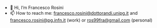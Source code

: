 - 👋 Hi, I’m Francesco Rosini
- 📫 How to reach me: francesco.rosini@dottorandi.unipg.it and francesco.rosini@pg.infn.it (work) or ros99fra@gmail.com (personal)

<!---
FRosINFN/FRosINFN is a ✨ special ✨ repository because its `README.md` (this file) appears on your GitHub profile.
You can click the Preview link to take a look at your changes.
--->
